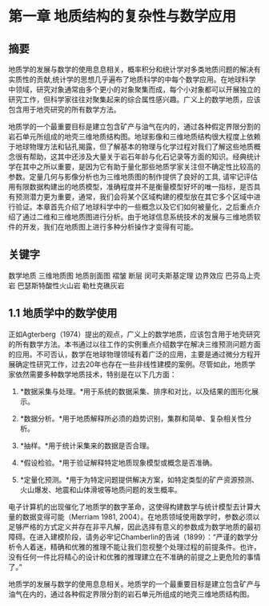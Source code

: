 # 第一章 地质结构的复杂性与数学应用
## 摘要
地质学的发展与数学的使用息息相关，概率积分和统计学对多类地质问题的解决有实质性的贡献,统计学的思想几乎遍布了地质科学的中每个数学应用。在地球科学中领域，研究对象通常由多个更小的对象聚集而成，每个小对象都可以开展独立的研究工作，但科学家往往对聚集起来的综合属性感兴趣。广义上的数学地质，应该包含用于地壳研究的所有数学方法。

地质学的一个最重要目标是建立包含矿产与油气在内的，通过各种假定界限分割的岩石单元所组成的地壳三维地质结构图。地球影像和三维地质结构很大程度上依赖于地球物理方法和钻孔揭露，但了解基本的物理与化学过程对我们了解这些地质概念很有帮助，这其中还涉及大量关于岩石年龄与化石记录等方面的知识。经典统计学在其中之所以重要，是因为它有助于量化那些地质学家关注但不确定性比较高的参数。定量几何与影像分析也为三维地质图的制作提供了良好的工具, 请牢记评估用有限数据构建出的地质模型，准确程度并不是衡量模型好坏的唯一指标，是否具有预测潜力更为重要，通常，我们会将某个区域构建的模型放在其它多个区域中进行验证。本章首先介绍了地球科学中的一些概念以及它们如何被量化，之后重点介绍了通过二维和三维地质图进行分析。由于地球信息系统技术的发展与三维地质软件的开发，我们在地质图上进行多种分析操作才变得有可能。
## 关键字
数学地质 三维地质图 地质剖面图 褶皱 断层 闵可夫斯基定理 边界效应 巴芬岛上壳岩 巴瑟斯特酸性火山岩 勒杜克礁灰岩
## 1.1 地质学中的数学使用
正如Agterberg（1974）提出的观点，广义上的数学地质，应该包含用于地壳研究的所有数学方法。本书通过以往工作的实例重点介绍数学在解决三维预测问题方面的应用。不可否认，数学在地球物理领域有着广泛的应用，主要是通过微分方程开展确定性研究工作，过去20年也存在一些非线性建模的案例。尽管如此，地质学家依然需要多种数学地质技术，特别是在以下几方面：

1. *数据采集与处理。*用于系统的数据采集、排序和对比，以及结果的图形化展示。

2. *数据分析。*用于地质解释所必须的趋势识别，集群和简单、复杂相关性分析。

3. *抽样。*用于统计采集来的数据是否合理。

4. *假设检验。*用于验证解释特定地质现象模型或概念是否准确。

5. *定量化预测。*用于为特定问题提供解决方案，如特定类型的矿产资源预测、火山爆发、地震和山体滑坡等地质问题的发生概率。

电子计算机的出现催化了地质学的数字革命，这使得构建数学与统计模型去计算大量的数据变得可能（Merriam 1981, 2004）。在地质领域使用数学时，参数必须以足够严格的方式定义并存在非平凡解，因此选择有意义的参数成为数学地质的最初障碍。在进入建模阶段，请务必牢记Chamberlin的告诫（1899）：“严谨的数学分析令人着迷，精确和优雅的推理不能让我们忽视整个处理过程的前提条件。也许，没有任何一件比将精心的设计和优雅的推理建立在不准确的前提之上更危险的事情了。”

地质学的发展与数学的使用息息相关。地质学的一个最重要目标是建立包含矿产与油气在内的，通过各种假定界限分割的岩石单元所组成的地壳三维地质结构图。
